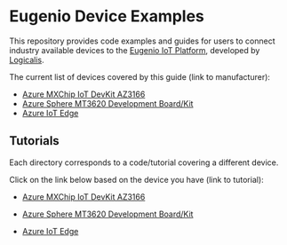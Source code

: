 # Eugenio Device Examples

This repository provides code examples and guides for users to connect industry available devices to the [Eugenio IoT Platform](https://docs.eugenio.io), developed by [Logicalis](https://www.logicalis.com/).

The current list of devices covered by this guide (link to manufacturer):

* [Azure MXChip IoT DevKit AZ3166](https://en.mxchip.com/az3166)
* [Azure Sphere MT3620 Development Board/Kit](https://wiki.seeedstudio.com/Azure_Sphere_MT3620_Development_Kit/)
* [Azure IoT Edge](https://docs.microsoft.com/en-us/azure/iot-edge/about-iot-edge)

## Tutorials

Each directory corresponds to a code/tutorial covering a different device.

Click on the link below based on the device you have (link to tutorial):

* [Azure MXChip IoT DevKit AZ3166](AzureMXChip/MXCHIPAZ3166/)
* [Azure Sphere MT3620 Development Board/Kit](AzureSphere/AzureSphereSampleDevice/)

* [Azure IoT Edge](AzureIoTEdge/)